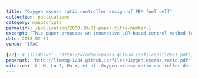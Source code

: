 ```yaml
---
title: "Oxygen excess ratio controller design of PEM fuel cell"
collection: publications
category: manuscripts
permalink: /publication/2009-10-01-paper-title-number-1
excerpt: 'This paper proposes an innovative LQR-based control method for PEM fuel cells, which addresses the optimization challenge through precise oxygen excess ratio regulation, validated by comprehensive simulations.'
date: 2018-02-01
venue: 'IFAC'

[//]: # (slidesurl: 'http://academicpages.github.io/files/slides1.pdf')
paperurl: 'http://limeng-1234.github.io/files/Oxygen_excess_ratio.pdf'
citation: 'Li M, Lu J, Hu Y, et al. Oxygen excess ratio controller design of PEM fuel cell[J]. IFAC-PapersOnLine, 2018, 51(31): 493-498.'
---
```


